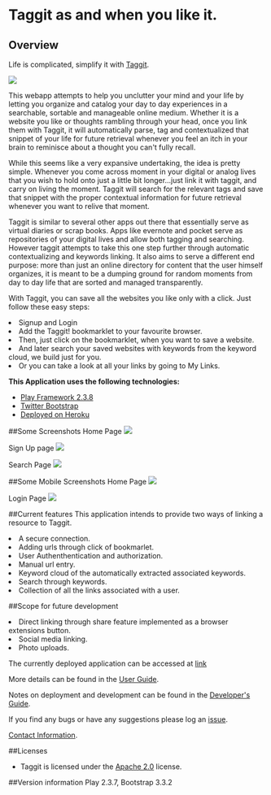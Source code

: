 # Taggit as and when you like it.

## Overview
Life is complicated, simplify it with [Taggit](https://www.taggit.website/).

<img src="https://rawgithub.com/anupriaa/Taggit/master/doc/images/Home.png">

This webapp attempts to help you unclutter your mind and your life by letting you organize and catalog your day to day experiences in a searchable, sortable and manageable online medium. Whether it is a website you like or thoughts rambling through your head, once you link them with Taggit, it will automatically parse, tag and contextualized that snippet of your life for future retrieval whenever you feel an itch in your brain to reminisce about a thought you can't fully recall.

While this seems like a very expansive undertaking, the idea is pretty simple. Whenever you come across moment in your digital or analog lives that you wish to hold onto just a little bit longer...just link it with taggit, and carry on living the moment. Taggit will search for the relevant tags and save that snippet with the proper contextual information for future retrieval whenever you want to relive that moment.

Taggit is similar to several other apps out there that essentially serve as virtual diaries or scrap books. Apps like evernote and pocket serve as repositories of your digital lives and allow both tagging and searching. However taggit attempts to take this one step further through automatic contextualizing and keywords linking. It also aims to serve a different end purpose: more than just an online directory for content that the user himself organizes, it is meant to be a dumping ground for random moments from day to day life that are sorted and managed transparently.

With Taggit, you can save all the websites you like only with a click. Just follow these easy steps:
<li>Signup and Login</li>
<li>Add the Taggit! bookmarklet to your favourite browser.</li>
<li>Then, just click on the bookmarklet, when you want to save a website.</li>
<li>And later search your saved websites with keywords from the keyword cloud, we build just for you.</li>
<li>Or you can take a look at all your links by going to My Links.</li>

<b>This Application uses the following technologies:</b>
- <a href="https://www.playframework.com/">Play Framework 2.3.8</a>
- <a href="http://getbootstrap.com/2.3.2/">Twitter Bootstrap</a>
- <a href="https://www.heroku.com/">Deployed on Heroku</a>

##Some Screenshots
Home Page
<img src="https://rawgithub.com/anupriaa/Taggit/master/doc/images/Home.png">

Sign Up page
<img src="https://rawgithub.com/anupriaa/Taggit/master/doc/images/Signup.png">

Search Page
<img src="https://rawgithub.com/anupriaa/Taggit/master/doc/images/Search.png">

##Some Mobile Screenshots
Home Page
<img src="https://rawgithub.com/anupriaa/Taggit/master/doc/images/mhome.png">

Login Page
<img src="https://rawgithub.com/anupriaa/Taggit/master/doc/images/mlogin.png">

##Current features
This application intends to provide two ways of linking a resource to Taggit.
<li>A secure connection.</li>
<li>Adding urls through click of bookmarlet.</li>
<li>User Authenthentication and authorization.</li>
<li>Manual url entry.</li>
<li>Keyword cloud of the automatically extracted associated keywords.</li>
<li>Search through keywords.</li>
<li>Collection of all the links associated with a user.</li>

##Scope for future development
<li>Direct linking through share feature implemented as a browser extensions button.</li>
<li>Social media linking.</li>
<li>Photo uploads.</li>

The currently deployed application can be accessed at [link](https://www.taggit.website/)  

More details can be found in the [User Guide](https://github.com/anupriaa/Taggit/wiki/User-Guide).

Notes on deployment and development can be found in the [Developer's Guide](https://github.com/anupriaa/Taggit/wiki/Developer-Guide).

If you find any bugs or have any suggestions please log an [issue](https://github.com/anupriaa/Taggit/issues).

[Contact Information](https://github.com/anupriaa/Taggit/wiki/Contact).

##Licenses
- Taggit is licensed under the <a href="https://www.apache.org/licenses/LICENSE-2.0">Apache 2.0</a> license.

##Version information
Play 2.3.7, Bootstrap 3.3.2
